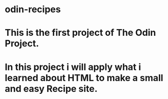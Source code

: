 # odin-recipes 
# This is the first project of The Odin Project.
# In this project i will apply what i learned about HTML to make a small and easy Recipe site. 
